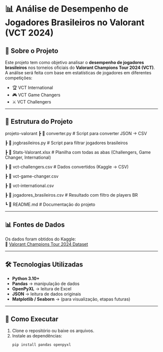 # 📊 Análise de Desempenho de Jogadores Brasileiros no Valorant (VCT 2024)

## 📌 Sobre o Projeto
Este projeto tem como objetivo analisar o **desempenho de jogadores brasileiros** nos torneios oficiais do **Valorant Champions Tour 2024 (VCT)**.  
A análise será feita com base em estatísticas de jogadores em diferentes competições:

- 🏆 VCT International  
- 🎮 VCT Game Changers  
- ⚔️ VCT Challengers
---

## 📂 Estrutura do Projeto
projeto-valorant
┣ 📄 converter.py # Script para converter JSON → CSV

┣ 📄 jogbrasileiros.py # Script para filtrar jogadores brasileiros

┣ 📄 Stats-Valorant.xlsx # Planilha com todas as abas (Challengers, Game Changer, International)

┣ 📄 vct-challengers.csv # Dados convertidos (Kaggle → CSV)

┣ 📄 vct-game-changer.csv

┣ 📄 vct-international.csv

┣ 📄 jogadores_brasileiros.csv # Resultado com filtro de players BR

┗ 📄 README.md # Documentação do projeto

---

## 📊 Fontes de Dados
Os dados foram obtidos do Kaggle:  
🔗 [Valorant Champions Tour 2024 Dataset](https://www.kaggle.com/datasets/sauurabhkr/valorant-champions-tour-2024)

---

## 🛠️ Tecnologias Utilizadas
- **Python 3.10+**
- **Pandas** → manipulação de dados
- **OpenPyXL** → leitura de Excel
- **JSON** → leitura de dados originais
- **Matplotlib / Seaborn** → (para visualização, etapas futuras)

---

## 🚀 Como Executar
1. Clone o repositório ou baixe os arquivos.
2. Instale as dependências:
   ```bash
   pip install pandas openpyxl
